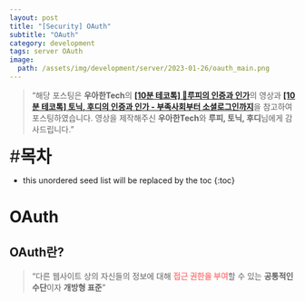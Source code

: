 ```yaml
---
layout: post
title: "[Security] OAuth"
subtitle: "OAuth"
category: development
tags: server OAuth
image:
  path: /assets/img/development/server/2023-01-26/oauth_main.png
---
```


> “해당 포스팅은 **우아한Tech**의 [**[10분 테코톡] 🤠루피의 인증과 인가**](https://www.youtube.com/watch?v=JZgD8aPkHSc&t=130s)의 영상과 [**[10분 테코톡] 토닉, 후디의 인증과 인가 - 부족사회부터 소셜로그인까지**](https://www.youtube.com/watch?v=BotXDfBPvDA)을 참고하여 포스팅하였습니다. 영상을 제작해주신 **우아한Tech**와 **루피, 토닉, 후디**님에게 감사드립니다.”

<span style="font-size:30px;">\#**목차**</span>

* this unordered seed list will be replaced by the toc
{:toc}

# OAuth

## OAuth란?

> “다른 웹사이트 상의 자신들의 정보에 대해 <span style="color:#ff8080">**접근 권한을 부여**</span>할 수 있는 **공통적인 수단**이자 **개방형 표준**”



